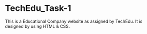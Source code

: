 # TechEdu_Task-1
This is a Educational Company website as assigned by TechEdu. It is designed by using HTML & CSS.
